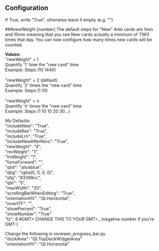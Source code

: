 ## Configuration
If True, write "True", otherwise leave it empty (e.g. "")<br>

###newWeight [number]
The default steps for "New" Anki cards are 1min and 10min meaning that you see New cards actually a minimum of *TWO* times that day. You can now configure how many times new cards will be counted.

<b>Values:</b><br/>
"newWeight" = 1<br/>
Quantify '1' time the "new card" time<br/>
Example: Steps (10 1440)<br/><br/>
"newWeight" = 2 (default)<br/>
Quantify '2' times the "new card" time<br/>
Example: Steps (1 10)<br/><br/>
"newWeight" = n<br/>
Quantify 'n' times the "new card" time<br/>
Example: Steps (1 10 10 20 30...)<br/>

My Defaults:<br>
	"includeNew": "True",<br>
	"includeRev": "True",<br>
	"includeLrn": "True",<br>
	"includeNewAfterRevs": "True",<br>
	"newWeight": "4",<br>
	"revWeight": "1",<br>
	"lrnWeight": "1",<br>
	"forceForward": "",<br>
	"qtxt": "aliceblue",<br>
	"qbg": "rgba(0, 0, 0, 0)",<br>
	"qfg": "#3399cc",<br>
	"qbr": "5",<br>
	"maxWidth": "20",<br>
	"scrollingBarWhenEditing": "True",<br>
	"orientationHV": "Qt.Horizontal",<br>
	"invertTF": "",<br>
	"showPercent": "True",<br>
	"showNumber": "True"<br>
	"tz": 8 #GMT+ CHANGE THIS TO YOUR GMT+_ (negative number if you're GMT-)<br>
	
Change the following in reviewer_progress_bar.py<br>
"dockArea": "Qt.TopDockWidgetArea"<br>
"orientationHV": "Qt.Horizontal"